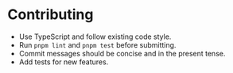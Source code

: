 # Contributing

- Use TypeScript and follow existing code style.
- Run `pnpm lint` and `pnpm test` before submitting.
- Commit messages should be concise and in the present tense.
- Add tests for new features.
